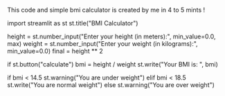This code and simple bmi calculator is created by me in 4 to 5 mints !

import streamlit as st
st.title("BMI Calculator")

height = st.number_input("Enter your height (in meters):", min_value=0.0, max)
weight = st.number_input("Enter your weight (in kilograms):", min_value=0.0)
final = height ** 2

if st.button("calculate")
    bmi = height / weight
    st.write("Your BMI is: ", bmi)

if bmi < 14.5
st.warning("You are under weight")
elif bmi < 18.5     
st.write("You are normal weight")
else
st.warning("You are over weight")




